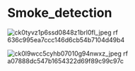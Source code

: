 # Smoke_detection

![ck0tyvz1p6ssd0848z1brl0fl_jpeg rf 636c995ea7ccc146d6cb54b7104d49b4](https://user-images.githubusercontent.com/54540404/175815838-7bd5dcb2-93d6-415d-a75d-c3f79b9d8944.jpg)


![ck0l9wcc5cyhb07010g94nwxz_jpeg rf a07888dc547b1654322d69f89c99c97c](https://user-images.githubusercontent.com/54540404/175815808-77bd1743-2ed8-4359-a865-da14fb3d1599.jpg)
